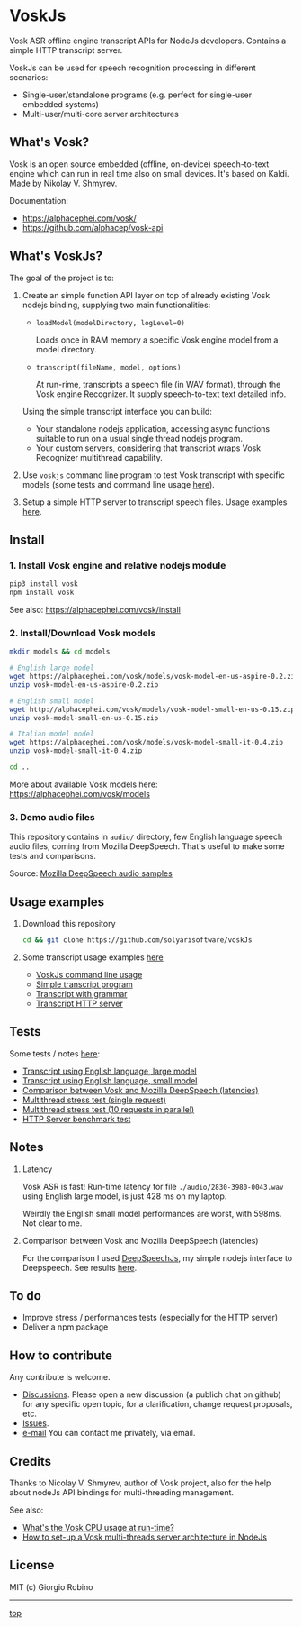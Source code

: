 # VoskJs

Vosk ASR offline engine transcript APIs for NodeJs developers.
Contains a simple HTTP transcript server.

VoskJs can be used for speech recognition processing in different scenarios:
- Single-user/standalone programs (e.g. perfect for single-user embedded systems) 
- Multi-user/multi-core server architectures 


## What's Vosk?

Vosk is an open source embedded (offline, on-device) speech-to-text engine 
which can run in real time also on small devices.
It's based on Kaldi. Made by Nikolay V. Shmyrev. 

Documentation:
- https://alphacephei.com/vosk/
- https://github.com/alphacep/vosk-api

## What's VoskJs?

The goal of the project is to:

1. Create an simple function API layer on top of already existing Vosk nodejs binding, 
   supplying two main functionalities: 

   - `loadModel(modelDirectory, logLevel=0)`
 
     Loads once in RAM memory a specific Vosk engine model from a model directory.
 
   - `transcript(fileName, model, options)` 

     At run-rime, transcripts a speech file (in WAV format), 
     through the Vosk engine Recognizer. It supply speech-to-text text detailed info.

   Using the simple transcript interface you can build:
   - Your standalone nodejs application, 
     accessing async functions suitable to run on a usual single thread nodejs program.
   - Your custom servers, considering that transcript wraps Vosk Recognizer multithread capability.

2. Use `voskjs` command line program to test Vosk transcript with specific models 
  (some tests and command line usage [here](tests/README.md)).

3. Setup a simple HTTP server to transcript speech files. 
   Usage examples [here](examples/). 


## Install 

### 1. Install Vosk engine and relative nodejs module

```bash
pip3 install vosk 
npm install vosk
```

See also: https://alphacephei.com/vosk/install


### 2. Install/Download Vosk models

```bash
mkdir models && cd models

# English large model
wget https://alphacephei.com/vosk/models/vosk-model-en-us-aspire-0.2.zip
unzip vosk-model-en-us-aspire-0.2.zip

# English small model
wget http://alphacephei.com/vosk/models/vosk-model-small-en-us-0.15.zip
unzip vosk-model-small-en-us-0.15.zip

# Italian model model
wget https://alphacephei.com/vosk/models/vosk-model-small-it-0.4.zip
unzip vosk-model-small-it-0.4.zip

cd ..
```

More about available Vosk models here: https://alphacephei.com/vosk/models

### 3. Demo audio files

This repository contains in `audio/` directory, 
few English language speech audio files, coming from Mozilla DeepSpeech.
That's useful to make some tests and comparisons. 

Source: [Mozilla DeepSpeech audio samples](https://github.com/mozilla/DeepSpeech/releases/download/v0.9.3/audio-0.9.3.tar.gz)


## Usage examples 

1. Download this repository 

   ```bash
   cd && git clone https://github.com/solyarisoftware/voskJs
   ```

2. Some transcript usage examples [here](examples) 

   - [VoskJs command line usage](examples/README.md#voskjs-command-line-usage)
   - [Simple transcript program](examples/README.md#simple-transcript-program) 
   - [Transcript with grammar](examples/README.md#transcript-with-grammar) 
   - [Transcript HTTP server](examples/README.md#transcript-http-server)


## Tests

Some tests / notes [here](tests/README.md):

- [Transcript using English language, large model](tests/README.md#Transcript-using-English-language--large-model)
- [Transcript using English language, small model](tests/README.md#Transcript-using-English-language--small-model)
- [Comparison between Vosk and Mozilla DeepSpeech (latencies)](tests/README.md#Comparison-between-Vosk-and-Mozilla-DeepSpeech--latencies-)
- [Multithread stress test (single request)](tests/README.md#Multithread-stress-test--single-request-)
- [Multithread stress test (10 requests in parallel)](tests/README.md#Multithread-stress-test--10-requests-in-parallel-)
- [HTTP Server benchmark test](tests/README.md#HTTP-Server-benchmark-test)


## Notes

1. Latency

   Vosk ASR is fast! Run-time latency for file `./audio/2830-3980-0043.wav`
   using English large model, is just 428 ms on my laptop. 

   Weirdly the English small model performances are worst, with 598ms. Not clear to me. 

2. Comparison between Vosk and Mozilla DeepSpeech (latencies)

   For the comparison I used [DeepSpeechJs](https://github.com/solyarisoftware/DeepSpeechJs), 
   my simple nodejs interface to Deepspeech. See results [here](tests/README.md).


## To do

- Improve stress / performances tests (especially for the HTTP server)
- Deliver a npm package


## How to contribute

Any contribute is welcome. 
- [Discussions](https://github.com/solyarisoftware/voskJs/discussions). 
  Please open a new discussion (a publich chat on github) for any specific open topic, 
  for a clarification, change request proposals, etc.
- [Issues](https://github.com/solyarisoftware/voskJs/issues).
- [e-mail](giorgio.robino@gmail.com)
  You can contact me privately, via email.

## Credits

Thanks to Nicolay V. Shmyrev, author of Vosk project, 
also for the help about nodeJs API bindings for multi-threading management. 

See also: 
- [What's the Vosk CPU usage at run-time?](https://github.com/alphacep/vosk-api/issues/498)
- [How to set-up a Vosk multi-threads server architecture in NodeJs](https://github.com/alphacep/vosk-api/issues/502) 


## License

MIT (c) Giorgio Robino 

---

[top](#)
